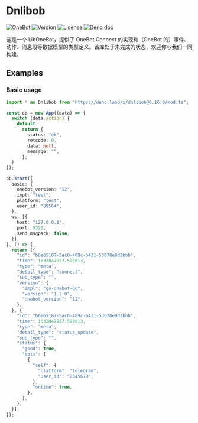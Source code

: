 # Dnlibob

[![OneBot](https://img.shields.io/badge/OneBot-12-black)](https://12.onebot.dev/)
[![Version](https://img.shields.io/github/v/tag/botuniverse/dnlibob.svg)](https://github.com/botuniverse/dnlibob/releases)
[![License](https://img.shields.io/github/license/botuniverse/dnlibob)](https://github.com/botuniverse/dnlibob/blob/main/LICENSE)
[![Deno doc](https://doc.deno.land/badge.svg)](https://doc.deno.land/https://deno.land/x/dnlibob/mod.ts)

这是一个 LibOneBot，提供了 OneBot Connect 的实现和（OneBot
的）事件、动作、消息段等数据模型的类型定义。该库处于未完成的状态，欢迎你与我们一同构建。

## Examples

### Basic usage

```ts
import * as Dnlibob from "https://deno.land/x/dnlibob@0.16.0/mod.ts";

const ob = new App((data) => {
  switch (data.action) {
    default:
      return {
        status: "ok",
        retcode: 0,
        data: null,
        message: "",
      };
  }
});

ob.start({
  basic: {
    onebot_version: "12",
    impl: "test",
    platform: "test",
    user_id: "89564",
  },
  ws: [{
    host: "127.0.0.1",
    port: 9322,
    send_msgpack: false,
  }],
}, () => {
  return [{
    "id": "b6e65187-5ac0-489c-b431-53078e9d2bbb",
    "time": 1632847927.599013,
    "type": "meta",
    "detail_type": "connect",
    "sub_type": "",
    "version": {
      "impl": "go-onebot-qq",
      "version": "1.2.0",
      "onebot_version": "12",
    },
  }, {
    "id": "b6e65187-5ac0-489c-b431-53078e9d2bbb",
    "time": 1632847927.599013,
    "type": "meta",
    "detail_type": "status_update",
    "sub_type": "",
    "status": {
      "good": true,
      "bots": [
        {
          "self": {
            "platform": "telegram",
            "user_id": "2345678",
          },
          "online": true,
        },
      ],
    },
  }];
});
```
